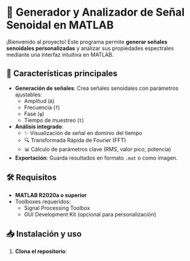 # 📡 Generador y Analizador de Señal Senoidal en MATLAB

¡Bienvenido al proyecto! Este programa permite **generar señales senoidales personalizadas** y analizar sus propiedades espectrales mediante una interfaz intuitiva en MATLAB.

## 🚀 Características principales
- **Generación de señales**: Crea señales senoidales con parámetros ajustables:
  - Amplitud (`A`)
  - Frecuencia (`f`)
  - Fase (`φ`)
  - Tiempo de muestreo (`t`)
- **Análisis integrado**:
  - ✨ Visualización de señal en dominio del tiempo
  - 🔍 Transformada Rápida de Fourier (FFT)
  - 📊 Cálculo de parámetros clave (RMS, valor pico, potencia)
- **Exportación**: Guarda resultados en formato `.mat` o como imagen.

## 🛠️ Requisitos
- **MATLAB R2020a o superior**
- Toolboxes requeridos:
  - Signal Processing Toolbox
  - GUI Development Kit (opcional para personalización)

## 📥 Instalación y uso
1. **Clona el repositorio**: